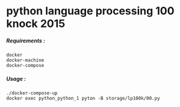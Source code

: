 # python language processing 100 knock 2015

##### Requirements :

    docker
    docker-machine
    docker-compose

##### Usage :

    ./docker-compose-up  
    docker exec python_python_1 pyton -B storage/lp100k/00.py
